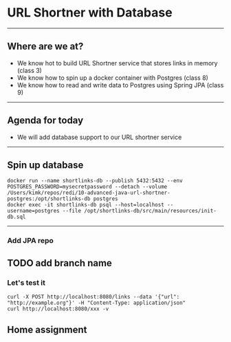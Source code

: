 # URL Shortner with Database

----

## Where are we at?

* We know hot to build URL Shortner service that stores links in memory (class 3)
* We know how to spin up a docker container with Postgres (class 8)
* We know how to read and write data to Postgres using Spring JPA (class 9)

----

## Agenda for today
* We will add database support to our URL shortner service

----

## Spin up database
```
docker run --name shortlinks-db --publish 5432:5432 --env POSTGRES_PASSWORD=mysecretpassword --detach --volume /Users/kimk/repos/redi/10-advanced-java-url-shortner-postgres:/opt/shortlinks-db postgres
docker exec -it shortlinks-db psql --host=localhost --username=postgres --file /opt/shortlinks-db/src/main/resources/init-db.sql
```

----

### Add JPA repo

TODO add branch name
---

### Let's test it

```
curl -X POST http://localhost:8080/links --data '{"url": "http://example.org"}' -H "Content-Type: application/json"
curl http://localhost:8080/xxx -v

```

## Home assignment
